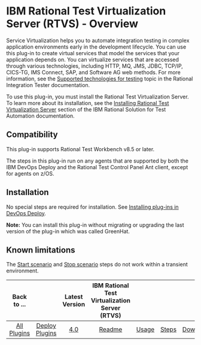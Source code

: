
# IBM Rational Test Virtualization Server (RTVS) - Overview


Service Virtualization helps you to automate integration testing in complex application environments early in the development lifecycle. You can use this plug-in to create virtual services that model the services that your application depends on. You can virtualize services that are accessed through various technologies, including HTTP, MQ, JMS, JDBC, TCP/IP, CICS-TG, IMS Connect, SAP, and Software AG web methods. For more information, see the [Supported technologies for testing](http://www.ibm.com/support/knowledgecenter/SSBLQQ_8.7.0/com.ibm.rational.rit.accessibility.doc/topics/c_rit_sup_test.html) topic in the Rational Integration Tester documentation.


To use this plug-in, you must install the Rational Test Virtualization Server. To learn more about its installation, see the [Installing Rational Test Virtualization Server](http://www.ibm.com/support/knowledgecenter/SSBLQQ_8.7.0/com.ibm.rational.rtvs.ref.doc/topics/c_inst_rtvs_overview.html "Installing Rational Test Virtualization Server") section of the IBM Rational Solution for Test Automation documentation.

## Compatibility

This plug-in supports Rational Test Workbench v8.5 or later.

The steps in this plug-in run on any agents that are supported by both the IBM DevOps Deploy and the Rational Test Control Panel Ant client, except for agents on z/OS.

## Installation

No special steps are required for installation. See [Installing plug-ins in DevOps Deploy](https://community.ibm.com/community/user/wasdevops/blogs/laurel-dickson-bull1/2022/06/13/install-plugins).

**Note:** You can install this plug-in without migrating or upgrading the last version of the plug-in which was called GreenHat.

## Known limitations

The [Start scenario](#start_scenario) and [Stop scenario](#stop_scenario) steps do not work within a transient environment.


|Back to ...||Latest Version|IBM Rational Test Virtualization Server (RTVS) ||||
| :---: | :---: | :---: | :---: | :---: | :---: | :---: |
|[All Plugins](../../index.md)|[Deploy Plugins](../README.md)|[4.0](https://raw.githubusercontent.com/UrbanCode/IBM-UCD-PLUGINS/main/files/RTVS-UCD/RTVS-UCD-4.0.zip)|[Readme](README.md)|[Usage](usage.md)|[Steps](steps.md)|[Downloads](downloads.md)|
